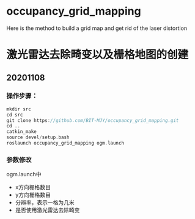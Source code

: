 # occupancy_grid_mapping
Here is the method to build a grid map and get rid of the laser distortion

# 激光雷达去除畸变以及栅格地图的创建

## 20201108 

### 操作步骤：

```cpp
mkdir src
cd src
git clone https://github.com/BIT-MJY/occupancy_grid_mapping.git 
cd ..
catkin_make
source devel/setup.bash
roslaunch occupancy_grid_mapping ogm.launch
```

### 参数修改
ogm.launch中

*  <arg name = "map_size_x" default = "500"/>   x方向栅格数目
*  <arg name = "map_size_y" default = "500"/>   y方向栅格数目
*  <arg name = "resolution" default = "0.1"/>   分辨率，表示一格为几米
*  <arg name = "calibration" default = "true"/> 是否使用激光雷达去除畸变
